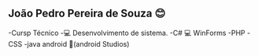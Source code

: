 
<!--
**joaopedro29/joaopedro29** is a ✨ _special_ ✨ repository because its `README.md` (this file) appears on your GitHub profile.

Here are some ideas to get you started:

- 🔭 I’m currently working on ...
- 🌱 I’m currently learning ...
- 👯 I’m looking to collaborate on ...
- 🤔 I’m looking for help with ...
- 💬 Ask me about ...
- 📫 How to reach me: ...
- 😄 Pronouns: ...
- ⚡ Fun fact: ...
-->

## João Pedro Pereira de Souza  :blush:
-Cursp Técnico 
-:computer: Desenvolvimento de sistema.
-C# :computer: WinForms
-PHP
-CSS
-java  android :iphone:(android Studios)
